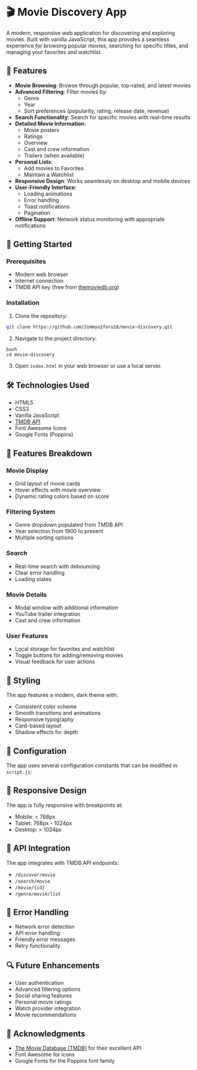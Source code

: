 # 🎬 Movie Discovery App

A modern, responsive web application for discovering and exploring movies. Built with vanilla JavaScript, this app provides a seamless experience for browsing popular movies, searching for specific titles, and managing your favorites and watchlist.

## 🌟 Features

- **Movie Browsing**: Browse through popular, top-rated, and latest movies
- **Advanced Filtering**: Filter movies by:
  - Genre
  - Year
  - Sort preferences (popularity, rating, release date, revenue)
- **Search Functionality**: Search for specific movies with real-time results
- **Detailed Movie Information**:
  - Movie posters
  - Ratings
  - Overview
  - Cast and crew information
  - Trailers (when available)
- **Personal Lists**:
  - Add movies to Favorites
  - Maintain a Watchlist
- **Responsive Design**: Works seamlessly on desktop and mobile devices
- **User-Friendly Interface**:
  - Loading animations
  - Error handling
  - Toast notifications
  - Pagination
- **Offline Support**: Network status monitoring with appropriate notifications

## 🚀 Getting Started

### Prerequisites

- Modern web browser
- Internet connection
- TMDB API key (free from [themoviedb.org](https://www.themoviedb.org/documentation/api))

### Installation

1. Clone the repository:
```bash
git clone https://github.com/Jimmyu2foru18/movie-discovery.git
```

2. Navigate to the project directory:
```
bash
cd movie-discovery
```

3. Open `index.html` in your web browser or use a local server.

## 🛠️ Technologies Used

- HTML5
- CSS3
- Vanilla JavaScript
- [TMDB API](https://www.themoviedb.org/documentation/api)
- Font Awesome Icons
- Google Fonts (Poppins)

## 📱 Features Breakdown

### Movie Display
- Grid layout of movie cards
- Hover effects with movie overview
- Dynamic rating colors based on score

### Filtering System
- Genre dropdown populated from TMDB API
- Year selection from 1900 to present
- Multiple sorting options

### Search
- Real-time search with debouncing
- Clear error handling
- Loading states

### Movie Details
- Modal window with additional information
- YouTube trailer integration
- Cast and crew information

### User Features
- Local storage for favorites and watchlist
- Toggle buttons for adding/removing movies
- Visual feedback for user actions

## 🎨 Styling

The app features a modern, dark theme with:
- Consistent color scheme
- Smooth transitions and animations
- Responsive typography
- Card-based layout
- Shadow effects for depth

## 🔧 Configuration

The app uses several configuration constants that can be modified in `script.js`:

## 📱 Responsive Design

The app is fully responsive with breakpoints at:
- Mobile: < 768px
- Tablet: 768px - 1024px
- Desktop: > 1024px

## 🔄 API Integration

The app integrates with TMDB API endpoints:
- `/discover/movie`
- `/search/movie`
- `/movie/{id}`
- `/genre/movie/list`

## 🚧 Error Handling

- Network error detection
- API error handling
- Friendly error messages
- Retry functionality

## 🔍 Future Enhancements

- User authentication
- Advanced filtering options
- Social sharing features
- Personal movie ratings
- Watch provider integration
- Movie recommendations

## 🙏 Acknowledgments

- [The Movie Database (TMDB)](https://www.themoviedb.org/) for their excellent API
- Font Awesome for icons
- Google Fonts for the Poppins font family
